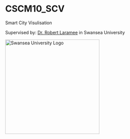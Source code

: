 # CSCM10_SCV

Smart City Visulisation

Supervised by: 
[Dr. Robert Laramee](http://www.swansea.ac.uk/staff/science/computer-science/r.s.laramee/) in Swansea University

<img src="https://www.dropbox.com/s/l0tklnqmcl3ahcf/swansea-university-logo.svg?dl=1" alt="Swansea University Logo" width="300px">